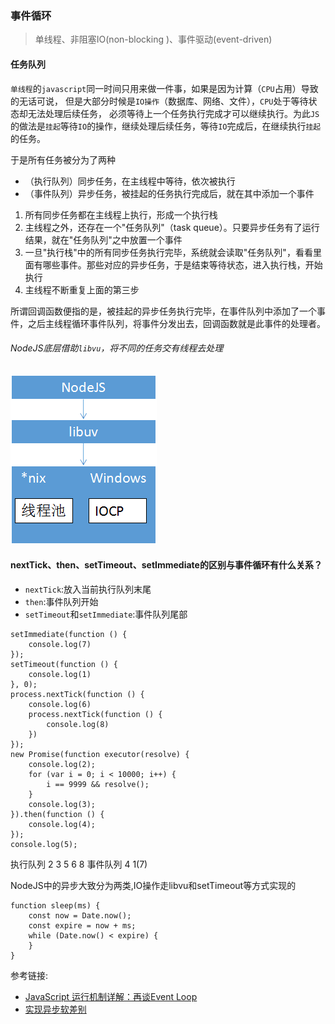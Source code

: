 ###  事件循环

> 单线程、非阻塞IO(non-blocking )、事件驱动(event-driven)


#### 任务队列

`单线程`的`javascript`同一时间只用来做一件事，如果是因为计算（`CPU`占用）导致的无话可说，
但是大部分时候是`IO操作`（数据库、网络、文件），`CPU`处于等待状态却无法处理后续任务，
必须等待上一个任务执行完成才可以继续执行。为此`JS`的做法是`挂起`等待`IO`的操作，继续处理后续任务，等待`IO`完成后，在继续执行`挂起`的任务。

于是所有任务被分为了两种

* （执行队列）同步任务，在主线程中等待，依次被执行
* （事件队列）异步任务，被挂起的任务执行完成后，就在其中添加一个事件


1. 所有同步任务都在主线程上执行，形成一个执行栈
2. 主线程之外，还存在一个"任务队列"（task queue）。只要异步任务有了运行结果，就在"任务队列"之中放置一个事件
3. 一旦"执行栈"中的所有同步任务执行完毕，系统就会读取"任务队列"，看看里面有哪些事件。那些对应的异步任务，于是结束等待状态，进入执行栈，开始执行
4. 主线程不断重复上面的第三步


所谓回调函数便指的是，被挂起的异步任务执行完毕，在事件队列中添加了一个事件，之后主线程循环事件队列，将事件分发出去，回调函数就是此事件的处理者。


###### NodeJS底层借助`libvu`，将不同的任务交有线程去处理

![libvu](https://github.com/luyufa/NodeLearning/blob/master/async/libvu.png)


#### nextTick、then、setTimeout、setImmediate的区别与事件循环有什么关系？

* `nextTick`:放入当前执行队列末尾
* `then`:事件队列开始
* `setTimeout`和`setImmediate`:事件队列尾部

```
setImmediate(function () {
    console.log(7)
});
setTimeout(function () {
    console.log(1)
}, 0);
process.nextTick(function () {
    console.log(6)
    process.nextTick(function () {
        console.log(8)
    })
});
new Promise(function executor(resolve) {
    console.log(2);
    for (var i = 0; i < 10000; i++) {
        i == 9999 && resolve();
    }
    console.log(3);
}).then(function () {
    console.log(4);
});
console.log(5); 
```
执行队列 2 3 5  6 8
事件队列 4 1(7)


NodeJS中的异步大致分为两类,IO操作走libvu和setTimeout等方式实现的

```
function sleep(ms) {
    const now = Date.now();
    const expire = now + ms;
    while (Date.now() < expire) {
    }
}
```



参考链接:

* [JavaScript 运行机制详解：再谈Event Loop](http://www.ruanyifeng.com/blog/2014/10/event-loop.html)
* [实现异步软差别](https://zhuanlan.zhihu.com/p/25407758)
